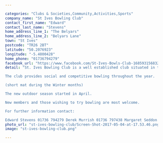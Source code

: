 ```yaml
---

categories: "Clubs & Societies,Community,Activities,Sports"
company_name: "St Ives Bowling Club"
contact_first_name: "Edward"
contact_last_name: "Stevens"
home_address_line_1: "The Belyars"
home_address_line_2: "Belyars Lane"
town: "St Ives"
postcode: "TR26 2BT"
latitude: "50.2076923"
longitude: "-5.4800428"
home_phone: "01736794279"
facebook_url: "https://www.facebook.com/St-Ives-Bowls-Club-1685931568320509/"
detail: "St. Ives Bowling Club is a well established club situated in the Belyars Trenwith Lane. 

The club provides social and competitive bowling throughout the year.

(short mat during the Winter months)

The new outdoor season started in April.

New members and those wishing to try bowling are most welcome.

For further information contact:

Edward Stevens 01736 794279 Derek Murrish 01736 797438 Margaret Seddon 01736 719419"
photo_url: "st-ives-bowling-club/Screen-Shot-2017-05-04-at-17.53.46.png.png"
image: "st-ives-bowling-club.png"

---
```

